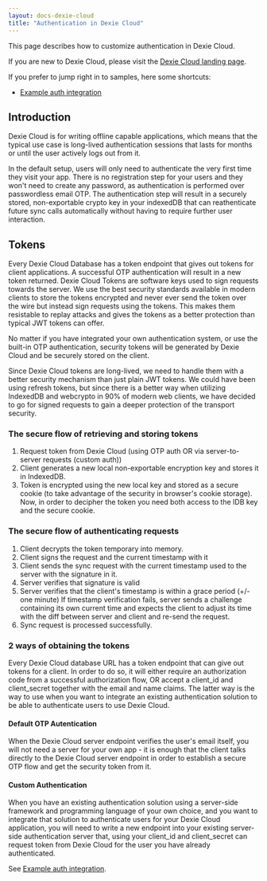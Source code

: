 ```yaml
---
layout: docs-dexie-cloud
title: "Authentication in Dexie Cloud"
---
```


This page describes how to customize authentication in Dexie Cloud.

If you are new to Dexie Cloud, please visit the [Dexie Cloud landing page](/cloud/).

If you prefer to jump right in to samples, here some shortcuts:

- [Example auth integration](db.cloud.configure()#example-integrate-custom-authentication)

## Introduction

Dexie Cloud is for writing offline capable applications, which means that the typical use case is long-lived authentication sessions that lasts for months or until the user actively logs out from it.

In the default setup, users will only need to authenticate the very first time they visit your app. There is no registration step for your users and they won't need to create any password, as authentication is performed over passwordless email OTP. The authentication step will result in a securely stored, non-exportable crypto key in your indexedDB that can reathenticate future sync calls automatically without having to require further user interaction.

## Tokens

Every Dexie Cloud Database has a token endpoint that gives out tokens for client applications. A successful OTP authentication will result in a new token returned. Dexie Cloud Tokens are software keys used to sign requests towards the server. We use the best security standards available in modern clients to store the tokens encrypted and never ever send the token over the wire but instead sign requests using the tokens. This makes them resistable to replay attacks and gives the tokens as a better protection than typical JWT tokens can offer.

No matter if you have integrated your own authentication system, or use the built-in OTP authentication, security tokens will be generated by Dexie Cloud and be securely stored on the client.

Since Dexie Cloud tokens are long-lived, we need to handle them with a better security mechanism than just plain JWT tokens. We could have been using refresh tokens, but since there is a better way when utilizing IndexedDB and webcrypto in 90% of modern web clients, we have decided to go for signed requests to gain a deeper protection of the transport security.

### The secure flow of retrieving and storing tokens

1. Request token from Dexie Cloud (using OTP auth OR via server-to-server requests (custom auth))
2. Client generates a new local non-exportable encryption key and stores it in IndexedDB.
3. Token is encrypted using the new local key and stored as a secure cookie (to take advantage of the security in browser's cookie storage). Now, in order to decipher the token you need both access to the IDB key and the secure cookie.

### The secure flow of authenticating requests

1. Client decrypts the token temporary into memory.
2. Client signs the request and the current timestamp with it
3. Client sends the sync request with the current timestamp used to the server with the signature in it.
4. Server verifies that signature is valid
5. Server verifies that the client's timestamp is within a grace period (+/- one minute)
   If timestamp verification fails, server sends a challenge containing its own current time and expects the client to adjust its time with the diff between server and client and re-send the request.
6. Sync request is processed successfully.

### 2 ways of obtaining the tokens

Every Dexie Cloud database URL has a token endpoint that can give out tokens for a client. In order to do so, it will either require an authorization code from a successful authorization flow, OR accept a client_id and client_secret together with the email and name claims. The latter way is the way to use when you want to integrate an existing authentication solution to be able to authenticate users to use Dexie Cloud.

#### Default OTP Autentication

When the Dexie Cloud server endpoint verifies the user's email itself, you will not need a server for your own app - it is enough that the client talks directly to the Dexie Cloud server endpoint in order to establish a secure OTP flow and get the security token from it.

#### Custom Authentication

When you have an existing authentication solution using a server-side framework and programming language of your own choice, and you want to integrate that solution to authenticate users for your Dexie Cloud application, you will need to write a new endpoint into your existing server-side authentication server that, using your client_id and client_secret can request token from Dexie Cloud for the user you have already authenticated.

See [Example auth integration](db.cloud.configure()#example-integrate-custom-authentication).
